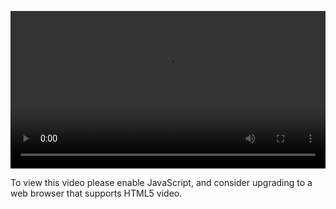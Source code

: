 <video controls="" style="width: 100%; display: block;"><source src="http://o86bpj665.bkt.clouddn.com/o-o-js/2-1-class.mp4" type="video/mp4"><p>To view this video please enable JavaScript, and consider upgrading to a web browser that supports HTML5 video.</p></video>
